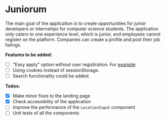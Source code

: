 # Juniorum
The main goal of the application is to create opportunities for junior developers or internships for computer science students. The application only caters to one experience level, which is junior, and employees cannot register on the platform. Companies can create a profile and post their job listings.

**Features to be added:**

 - [ ] "Easy apply" option without user registiration. For [example](https://www.staticjobs.com/) 
 - [ ] Using cookies instead of sessionStorage.
 - [ ] Search functionality could be added.

**Todos:**

 
 - [x] Make minor fixes to the landing page
 - [x] Check accessibility of the application
 - [ ] Improve the performance of the `LocationInput` component
 - [ ] Unit tests of all the components
